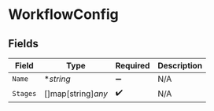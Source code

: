 # WorkflowConfig


## Fields

| Field              | Type               | Required           | Description        |
| ------------------ | ------------------ | ------------------ | ------------------ |
| `Name`             | **string*          | :heavy_minus_sign: | N/A                |
| `Stages`           | []map[string]*any* | :heavy_check_mark: | N/A                |